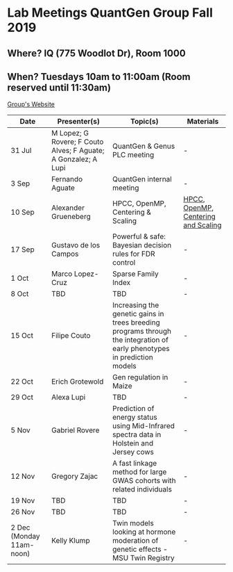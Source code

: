 # Lab Meetings QuantGen Group Fall 2019

## Where? IQ (775 Woodlot Dr), Room 1000

## When? Tuesdays 10am to 11:00am (Room reserved until 11:30am)

[Group's Website](http://quantgen.github.io/)

| Date           | Presenter(s)     |  Topic(s)        |  Materials    |
| -------------  | ---------------- | ---------------- | ------------- |
| 31 Jul | M Lopez; G Rovere; F Couto Alves; F Aguate; A Gonzalez; A Lupi | QuantGen & Genus PLC meeting | - |
| 3 Sep | Fernando Aguate | QuantGen internal meeting | - |
| 10 Sep | Alexander Grueneberg | HPCC, OpenMP, Centering & Scaling | [HPCC](https://slides.agrueneberg.info/2019-09-10/QuantGen_HPCC.html), [OpenMP](https://slides.agrueneberg.info/2019-09-10/OpenMP.html), [Centering and Scaling](https://slides.agrueneberg.info/2019-09-10/CenterScale.html) |
| 17 Sep | Gustavo de los Campos | Powerful & safe: Bayesian decision rules for FDR control | - |
| 1 Oct | Marco Lopez-Cruz | Sparse Family Index | - |
| 8 Oct | TBD | TBD | - |
| 15 Oct | Filipe Couto | Increasing the genetic gains in trees breeding programs through the integration of early phenotypes in prediction models | - |
| 22 Oct | Erich Grotewold | Gen regulation in Maize | - |
| 29 Oct | Alexa Lupi | TBD | - |
| 5 Nov | Gabriel Rovere | Prediction of energy status using Mid-Infrared spectra data in Holstein and Jersey cows| - |
| 12 Nov | Gregory Zajac | A fast linkage method for large GWAS cohorts with related individuals | - |
| 19 Nov | TBD | TBD | - |
| 26 Nov | TBD | TBD | - |
| 2 Dec (Monday 11am-noon) | Kelly Klump | Twin models looking at hormone moderation of genetic effects - MSU Twin Registry | - |
